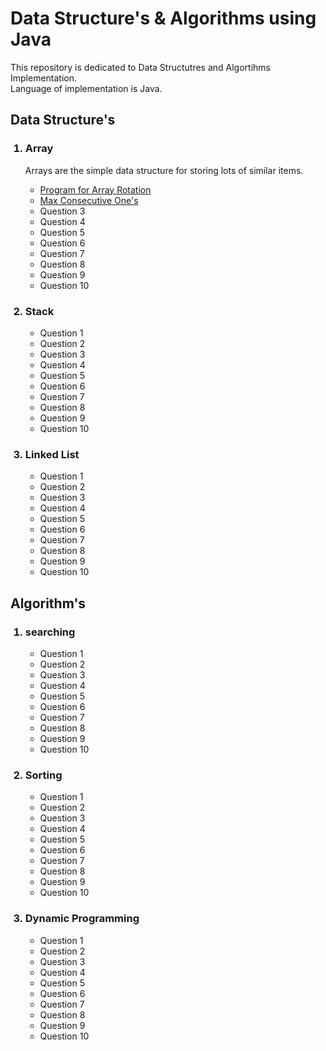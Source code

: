 # Data Structure's & Algorithms using Java

This repository is dedicated to Data Structutres and Algortihms Implementation.</br>
Language of implementation is Java.

<h2>Data Structure's</h2>

<ol>
<h3><li>Array</li></h3>
<p>Arrays are the simple data structure for storing lots of similar items.</p>
<ul>
  <li><a href="https://github.com/SachinSh97/Data-Structure-and-Algorithms-using-java/blob/master/Data%20Structure's/Array/Program%20for%20array%20rotation.java">Program for Array Rotation</a></li>
  <li><a href="https://github.com/SachinSh97/Data-Structure-and-Algorithms-using-java/blob/master/Data%20Structure's/Array/Max%20Consecutive%20Ones.java">Max Consecutive One's</a></li>
<li>Question 3</li>
<li>Question 4</li>
<li>Question 5</li>
<li>Question 6</li>
<li>Question 7</li>
<li>Question 8</li>
<li>Question 9</li>
<li>Question 10</li>
</ul>

<h3><li>Stack</li></h3>
<ul>
<li>Question 1</li>
<li>Question 2</li>
<li>Question 3</li>
<li>Question 4</li>
<li>Question 5</li>
<li>Question 6</li>
<li>Question 7</li>
<li>Question 8</li>
<li>Question 9</li>
<li>Question 10</li>
</ul>

<h3><li>Linked List</li></h3>
<ul>
<li>Question 1</li>
<li>Question 2</li>
<li>Question 3</li>
<li>Question 4</li>
<li>Question 5</li>
<li>Question 6</li>
<li>Question 7</li>
<li>Question 8</li>
<li>Question 9</li>
<li>Question 10</li>
</ul>
</ol>

<h2>Algorithm's</h2>

<ol>
<h3><li>searching</li></h3>
<ul>
<li>Question 1</li>
<li>Question 2</li>
<li>Question 3</li>
<li>Question 4</li>
<li>Question 5</li>
<li>Question 6</li>
<li>Question 7</li>
<li>Question 8</li>
<li>Question 9</li>
<li>Question 10</li>
</ul>

<h3><li>Sorting</li></h3>
<ul>
<li>Question 1</li>
<li>Question 2</li>
<li>Question 3</li>
<li>Question 4</li>
<li>Question 5</li>
<li>Question 6</li>
<li>Question 7</li>
<li>Question 8</li>
<li>Question 9</li>
<li>Question 10</li>
</ul>

<h3><li>Dynamic Programming</li></h3>
<ul>
<li>Question 1</li>
<li>Question 2</li>
<li>Question 3</li>
<li>Question 4</li>
<li>Question 5</li>
<li>Question 6</li>
<li>Question 7</li>
<li>Question 8</li>
<li>Question 9</li>
<li>Question 10</li>
</ul>
</ol>


